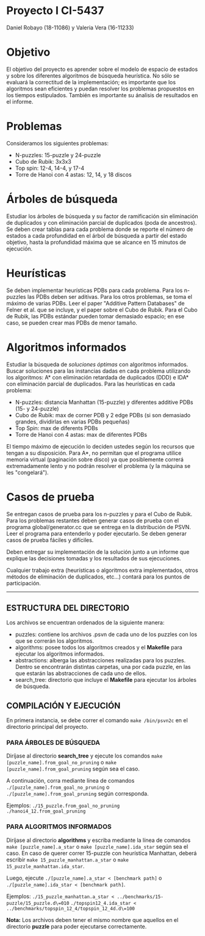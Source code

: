 # Proyecto I CI-5437

Daniel Robayo (18-11086) y Valeria Vera (16-11233)

# Objetivo

El objetivo del proyecto es aprender sobre el modelo de espacio de estados y sobre
los diferentes algoritmos de b&uacute;squeda heur&iacute;stica. No s&oacute;lo se
evaluar&aacute; la correctitud de la implementaci&oacute;n; es importante que los
algoritmos sean eficientes y puedan resolver los problemas propuestos en los
tiempos estipulados. Tambi&eacute;n es importante su &aacute;nalisis de resultados en el informe.

# Problemas

Consideramos los siguientes problemas:
* N-puzzles: 15-puzzle y 24-puzzle
* Cubo de Rubik: 3x3x3
* Top spin: 12-4, 14-4, y 17-4
* Torre de Hanoi con 4 astas: 12, 14, y 18 discos

# &Aacute;rboles de b&uacute;squeda

Estudiar los &aacute;rboles de b&uacute;squeda y su factor de ramificaci&oacute;n sin
eliminaci&oacute;n de duplicados y con eliminaci&oacute;n parcial de duplicados (poda de ancestros).
Se deben crear tablas para cada problema donde se reporte el n&uacute;mero de estados
a cada profundidad en el &aacute;rbol de b&uacute;squeda a partir del estado objetivo,
hasta la profundidad m&aacute;xima que se alcance en 15 minutos de ejecuci&oacute;n.

# Heur&iacute;sticas

Se deben implementar heur&iacute;sticas PDBs para cada problema. Para los n-puzzles
las PDBs deben ser aditivas. Para los otros problemas, se toma el m&aacute;ximo de
varias PDBs. Leer el paper "Additive Pattern Databases" de Felner et al. que se
incluye, y el paper sobre el Cubo de Rubik. Para el Cubo de Rubik, las PDBs 
est&aacute;ndar pueden tomar demasiado espacio; en ese caso, se pueden crear mas
PDBs de menor tama&ntilde;o.

# Algoritmos informados

Estudiar la b&uacute;squeda de *soluciones &oacute;ptimas* con algoritmos informados.
Buscar soluciones para las instancias dadas en cada problema utilizando los algoritmos:
A* con eliminaci&oacute;n retardada de duplicados (DDD) e IDA* con eliminaci&oacute;n
parcial de duplicados. Para las heur&iacute;sticas en cada problema:
* N-puzzles: distancia Manhattan (15-puzzle) y diferentes additive PDBs (15- y 24-puzzle)
* Cubo de Rubik: max de corner PDB y 2 edge PDBs (si son demasiado grandes, dividirlas en varias PDBs peque&ntilde;as)
* Top Spin: max de diferents PDBs
* Torre de Hanoi con 4 astas: max de diferentes PDBs

El tiempo m&aacute;ximo de ejecuci&oacute;n lo deciden ustedes seg&uacute;n los
recursos que tengan a su disposici&oacute;n. Para A*, no permitan que el programa
utilice memoria virtual (paginaci&oacute;n sobre disco) ya que posiblemente correr&aacute; extremadamente
lento y no podr&aacute;n resolver el problema (y la m&aacute;quina se les "congelar&aacute;").

# Casos de prueba

Se entregan casos de prueba para los n-puzzles y para el Cubo de Rubik. Para los
problemas restantes deben generar casos de prueba con el programa global/generator.cc
que se entrega en la distribuci&oacute;n de PSVN. Leer el programa para entenderlo
y poder ejecutarlo. Se deben generar casos de prueba f&aacute;ciles y dif&iacute;ciles.

Deben entregar su implementación de la solución junto a un informe que explique las decisiones tomadas y los resultados de sus ejecuciones.

Cualquier trabajo extra (heurísticas o algoritmos extra implementados, otros métodos de eliminación de duplicados, etc...) contará para los puntos de participación.

- - - - -

## ESTRUCTURA DEL DIRECTORIO
Los archivos se encuentran ordenados de la siguiente manera:
- puzzles: contiene los archivos .psvn de cada uno de los puzzles con los que se correrán los algoritmos.
- algorithms: posee todos los algoritmos creados y el **Makefile** para ejecutar los algoritmos informados.
- abstractions: alberga las abstracciones realizadas para los puzzles. Dentro se encontrarán distintas carpetas, una por cada puzzle, en las que estarán las abstracciones de cada uno de ellos.
- search_tree: directorio que incluye el **Makefile** para ejecutar los árboles de búsqueda.

## COMPILACIÓN Y EJECUCIÓN

En primera instancia, se debe correr el comando ```make /bin/psvn2c``` en el directorio principal del proyecto.

### PARA ÁRBOLES DE BÚSQUEDA
Diríjase al directorio **search_tree** y ejecute los comandos ```make [puzzle_name].from_goal_no_pruning``` o ```make [puzzle_name].from_goal_pruning``` según sea el caso.

A continuación, corra mediante línea de comandos ```./[puzzle_name].from_goal_no_pruning``` o ```./[puzzle_name].from_goal_pruning``` según corresponda.

Ejemplos:
```./15_puzzle.from_goal_no_pruning```
```./hanoi4_12.from_goal_pruning```

### PARA ALGORITMOS INFORMADOS
Diríjase al directorio **algorithms** y escriba mediante la línea de comandos ```make [puzzle_name].a_star``` o ```make [puzzle_name].ida_star``` según sea el caso.
En caso de querer correr 15-puzzle con heurística Manhattan, deberá escribir ```make 15_puzzle_manhattan.a_star``` o ```make 15_puzzle_manhattan.ida_star```.

Luego, ejecute ```./[puzzle_name].a_star < [benchmark path]``` o ```./[puzzle_name].ida_star < [benchmark path]```.

Ejemplos:
```./15_puzzle_manhattan.a_star < ../benchmarks/15-puzzle/15_puzzle.d\=010```
```./topspin12_4.ida_star < ../benchmarks/topspin_12_4/topspin_12_4d.d\=100```

**Nota:** Los archivos deben tener el mismo nombre que aquellos en el directorio **puzzle** para poder ejecutarse correctamente.
